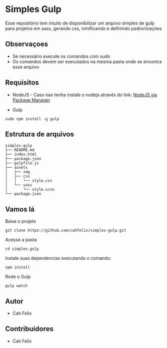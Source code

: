 # Simples Gulp
Esse repositório tem intuito de disponibilizar um arquivo simples de gulp para projetos em sass, gerando css, minificando e definindo padronizações

## Observaçoes
- Se necessário execute os comandos com sudo
- Os comandos devem ser executados na mesma pasta onde se encontra esse arquivo

## Requisitos
- NodeJS - Caso nao tenha instale o nodejs através do link: [NodeJS via Package Manager](https://nodejs.org/en/download/package-manager/)

- Gulp 
```
sudo npm install -g gulp
```


## Estrutura de arquivos
```
simples-gulp
├── README.md
├── index.html
├── package.json
├── gulpfile.js
├── assets
│   ├── img
│   ├── css
│   │   └── style.css
│   └── sass
│   	└── style.scss
└── package.json

```

## Vamos lá
Baixe o projeto
```
git clone https://github.com/cahfelix/simples-gulp.git
```
Acesse a pasta
```
cd simples-gulp
```

Instale suas dependencias executando o comando:
```
npm install
```

Rode o Gulp
```
gulp watch
```



## Autor ##
 * Cah Felix



## Contribuidores ##
 * Cah Felix
